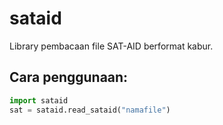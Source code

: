 # sataid

Library pembacaan file SAT-AID berformat kabur.

## Cara penggunaan:

```python
import sataid
sat = sataid.read_sataid("namafile")
```